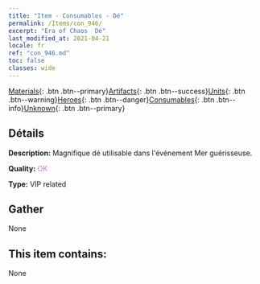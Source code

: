 ```yaml
---
title: "Item - Consumables - Dé"
permalink: /Items/con_946/
excerpt: "Era of Chaos  Dé"
last_modified_at: 2021-04-21
locale: fr
ref: "con_946.md"
toc: false
classes: wide
---
```

 [Materials](/fr/Items/){: .btn .btn--primary}[Artifacts](/fr/Items/Artifacts/){: .btn .btn--success}[Units](/fr/Items/Units/){: .btn .btn--warning}[Heroes](/fr/Items/Heroes/){: .btn .btn--danger}[Consumables](/fr/Items/Consumables/){: .btn .btn--info}[Unknown](/fr/Items/Unknown/){: .btn .btn--primary}

## Détails
 **Description:** Magnifique dé utilisable dans l'événement Mer guérisseuse.

 **Quality:** <span style="color: #DA70D6">OK</span>

 **Type:** VIP related

## Gather

  None

## This item contains:

  None

